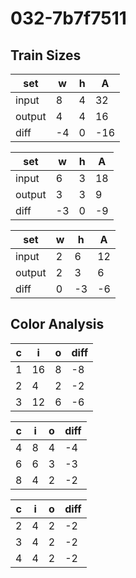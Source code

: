 # 032-7b7f7511
## Train Sizes

|set|w|h|A|
|---|---|---|---|
|input|8|4|32|
|output|4|4|16|
|diff|-4|0|-16|


|set|w|h|A|
|---|---|---|---|
|input|6|3|18|
|output|3|3|9|
|diff|-3|0|-9|


|set|w|h|A|
|---|---|---|---|
|input|2|6|12|
|output|2|3|6|
|diff|0|-3|-6|


## Color Analysis

|c|i|o|diff|
|---|---|---|---|
|1|16|8|-8|
|2|4|2|-2|
|3|12|6|-6|


|c|i|o|diff|
|---|---|---|---|
|4|8|4|-4|
|6|6|3|-3|
|8|4|2|-2|


|c|i|o|diff|
|---|---|---|---|
|2|4|2|-2|
|3|4|2|-2|
|4|4|2|-2|

